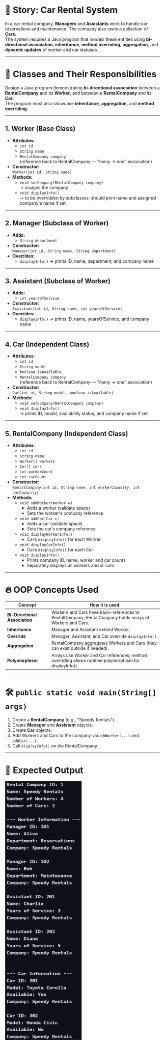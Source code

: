 # 🚗 Story: Car Rental System

In a car rental company, **Managers** and **Assistants** work to handle car reservations and maintenance. The company also owns a collection of **Cars**.  
The system requires a Java program that models these entities using **bi-directional association**, **inheritance**, **method overriding**, **aggregation**, and **dynamic updates** of worker and car statuses.

---

# 🎯 Classes and Their Responsibilities

Design a Java program demonstrating **bi-directional association** between a **RentalCompany** and its **Worker**, and between a **RentalCompany** and its **Car**.  
The program must also showcase **inheritance**, **aggregation**, and **method overriding**.

---

## 1. Worker (Base Class)
- **Attributes:**
  - `int id`
  - `String name`
  - `RentalCompany company`  
    (reference back to RentalCompany — "many → one" association)
- **Constructor:**  
  `Worker(int id, String name)`
- **Methods:**
  - `void setCompany(RentalCompany company)`  
    → assigns the company
  - `void displayInfo()`  
    → to be *overridden* by subclasses; should print name and assigned company's name if set

---

## 2. Manager (Subclass of Worker)
- **Adds:**
  - `String department`
- **Constructor:**  
  `Manager(int id, String name, String department)`
- **Overrides:**
  - `displayInfo()` → prints ID, name, department, and company name

---

## 3. Assistant (Subclass of Worker)
- **Adds:**
  - `int yearsOfService`
- **Constructor:**  
  `Assistant(int id, String name, int yearsOfService)`
- **Overrides:**
  - `displayInfo()` → prints ID, name, yearsOfService, and company name

---

## 4. Car (Independent Class)
- **Attributes:**
  - `int id`
  - `String model`
  - `boolean isAvailable`
  - `RentalCompany company`  
    (reference back to RentalCompany — "many → one" association)
- **Constructor:**  
  `Car(int id, String model, boolean isAvailable)`
- **Methods:**
  - `void setCompany(RentalCompany company)`
  - `void displayInfo()`  
    → prints ID, model, availability status, and company name if set

---

## 5. RentalCompany (Independent Class)

- **Attributes:**
  - `int id`
  - `String name`
  - `Worker[] workers`
  - `Car[] cars`
  - `int workerCount`
  - `int carCount`
- **Constructor:**  
  `RentalCompany(int id, String name, int workerCapacity, int carCapacity)`
- **Methods:**
  - `void addWorker(Worker w)`
    - Adds a worker (validate space)
    - Sets the worker's company reference
  - `void addCar(Car c)`
    - Adds a car (validate space)
    - Sets the car's company reference
  - `void displayWorkerInfo()`
    - Calls `displayInfo()` for each Worker
  - `void displayCarInfo()`
    - Calls `displayInfo()` for each Car
  - `void displayInfo()`
    - Prints company ID, name, worker and car counts
    - Separately displays all workers and all cars

---

# 🔥 OOP Concepts Used

| Concept                        | How it is used                                                                                               |
|--------------------------------|-------------------------------------------------------------------------------------------------------------|
| **Bi-Directional Association** | Workers and Cars have back-references to RentalCompany; RentalCompany holds arrays of Workers and Cars.     |
| **Inheritance**                | Manager and Assistant extend Worker.                                                                       |
| **Override**                   | Manager, Assistant, and Car override `displayInfo()`.                                                       |
| **Aggregation**                | RentalCompany aggregates Workers and Cars (they can exist outside if needed).                              |
| **Polymorphism**               | Arrays use Worker and Car references; method overriding allows runtime polymorphism for displayInfo().     |

---

# 🛠️ `public static void main(String[] args)`

1. Create a **RentalCompany** (e.g., "Speedy Rentals").
2. Create **Manager** and **Assistant** objects.
3. Create **Car** objects.
4. Add Workers and Cars to the company via `addWorker(...)` and `addCar(...)`.
5. Call `displayInfo()` on the RentalCompany.

---

# 🌟 Expected Output

![Image](../Assets/ASS-BI-3.png)